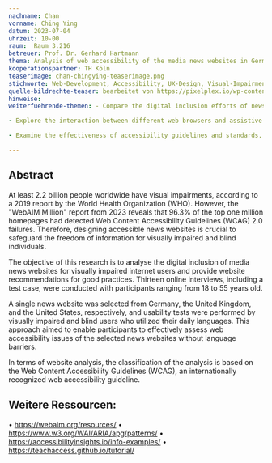 ```yaml
---
nachname: Chan
vorname: Ching Ying
datum: 2023-07-04
uhrzeit: 10-00
raum:  Raum 3.216
betreuer: Prof. Dr. Gerhard Hartmann
thema: Analysis of web accessibility of the media news websites in Germany, the United Kingdom, and the United States
kooperationspartner: TH Köln
teaserimage: chan-chingying-teaserimage.png
stichworte: Web-Development, Accessibility, UX-Design, Visual-Impairment
quelle-bildrechte-teaser: bearbeitet von https://pixelplex.io/wp-content/uploads/2021/01/how-do-blind-people-use-the-internet-main-1600.jpg
hinweise:
weiterfuehrende-themen: - Compare the digital inclusion efforts of news apps on various mobile devices to identify best practices and areas for improvement.

- Explore the interaction between different web browsers and assistive technologies, such as screen readers and voice recognition software, and propose modifications to coding practices to enhance accessibility.

- Examine the effectiveness of accessibility guidelines and standards, such as WCAG and BITV, on the development of accessible websites, and propose enhancements to address new challenges faced by users with impairments.

---
```


## Abstract

At least 2.2 billion people worldwide have visual impairments, according to a 2019 report by the World Health Organization (WHO). However, the "WebAIM Million" report from 2023 reveals that 96.3% of the top one million homepages had detected Web Content Accessibility Guidelines (WCAG) 2.0 failures. Therefore, designing accessible news websites is crucial to safeguard the freedom of information for visually impaired and blind individuals.

The objective of this research is to analyse the digital inclusion of media news websites for visually impaired internet users and provide website recommendations for good practices. Thirteen online interviews, including a test case, were conducted with participants ranging from 18 to 55 years old.

A single news website was selected from Germany, the United Kingdom, and the United States, respectively, and usability tests were performed by visually impaired and blind users who utilized their daily languages. This approach aimed to enable participants to effectively assess web accessibility issues of the selected news websites without language barriers.

In terms of website analysis, the classification of the analysis is based on the Web Content Accessibility Guidelines (WCAG), an internationally recognized web accessibility guideline.

## Weitere Ressourcen:

• https://webaim.org/resources/
• https://www.w3.org/WAI/ARIA/apg/patterns/
• https://accessibilityinsights.io/info-examples/
• https://teachaccess.github.io/tutorial/
